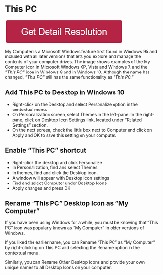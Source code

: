 # This PC

[![This PC](redd.png)](https://github.com/techbout/this-pc)

My Computer is a Microsoft Windows feature first found in Windows 95 and included with all later versions that lets you explore and manage the contents of your computer drives. The image shows examples of the My Computer icon in Microsoft Windows XP, Vista and Windows 7, and the *"This PC"* icon in Windows 8 and in Windows 10. Although the name has changed, *"This PC"* still has the same functionality as *"This PC."*

## Add This PC to Desktop in Windows 10

* Right-click on the Desktop and select Personalize option in the contextual menu.
* On Personalization screen, select Themes in the left-pane. In the right-pane, click on Desktop Icon Settings link, located under “Related Settings” section.
* On the next screen, check the little box next to Computer and click on Apply and OK to save this setting on your computer.

## Enable “This PC” shortcut

* Right-click the desktop and click Personalize
* In Personalization, find and select Themes.
* In themes, find and click the Desktop icon.
* A window will appear with Desktop icon settings
* Find and select Computer under Desktop Icons
* Apply changes and press OK

##  Rename “This PC” Desktop Icon as “My Computer”

If you have been using Windows for a while, you must be knowing that “This PC” icon was popularly known as “My Computer” in older versions of Windows.

If you liked the earlier name, you can Rename “This PC” as “My Computer” by right-clicking on This PC and selecting the Rename option in the contextual menu.

Similarly, you can Rename Other Desktop icons and provide your own unique names to all Desktop Icons on your computer.


